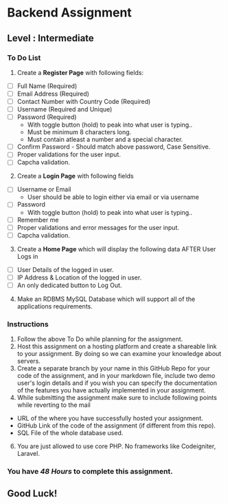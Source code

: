 # Backend Assignment
## Level : Intermediate
### To Do List

1. Create a **Register Page** with following fields:


- [ ] Full Name (Required)
- [ ] Email Address (Required)
- [ ] Contact Number with Country Code (Required)
- [ ] Username (Required and Unique)
- [ ] Password (Required)
  - With toggle button (hold) to peak into what user is typing..
  - Must be minimum 8 characters long.
  - Must contain atleast a number and a special character.
- [ ] Confirm Password - Should match above password, Case Sensitive.
- [ ] Proper validations for the user input.
- [ ] Capcha validation.

2. Create a **Login Page** with following fields


  - [ ] Username or Email
    - User should be able to login either via email or via username
  - [ ] Password
    - With toggle button (hold) to peak into what user is typing..
  - [ ] Remember me
  - [ ] Proper validations and error messages for the user input.
  - [ ] Capcha validation.

3. Create a **Home Page** which will display the following data AFTER User Logs in
  - [ ] User Details of the logged in user.
  - [ ] IP Address & Location of the logged in user.
  - [ ] An only dedicated button to Log Out.

4. Make an RDBMS MySQL Database which will support all of the applications requirements.


### Instructions

1. Follow the above To Do while planning for the assignment.
2. Host this assignment on a hosting platform and create a shareable link to your assignment. By doing so we can examine your knowledge about servers.
3. Create a separate branch by your name in this GitHub Repo for your code of the assignment, and in your markdown file, include two demo user's login details and if you wish you can specify the documentation of the features you have actually implemented in your assignment.
4. While submitting the assignment make sure to include following points while reverting to the mail
  - URL of the where you have successfully hosted your assignment.
  - GitHub Link of the code of the assignment (if different from this repo).
  - SQL File of the whole database used.
6. You are just allowed to use core PHP. No frameworks like Codeigniter, Laravel.


### You have _**48 Hours**_ to complete this assignment.
## Good Luck!
